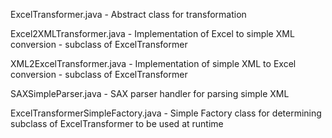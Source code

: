 
ExcelTransformer.java - Abstract class for transformation

Excel2XMLTransformer.java - Implementation of Excel to simple XML conversion - subclass of ExcelTransformer

XML2ExcelTransformer.java - Implementation of simple XML to Excel conversion - subclass of ExcelTransformer

SAXSimpleParser.java - SAX parser handler for parsing simple XML

ExcelTransformerSimpleFactory.java - Simple Factory class for determining subclass of ExcelTransformer to be used at runtime
